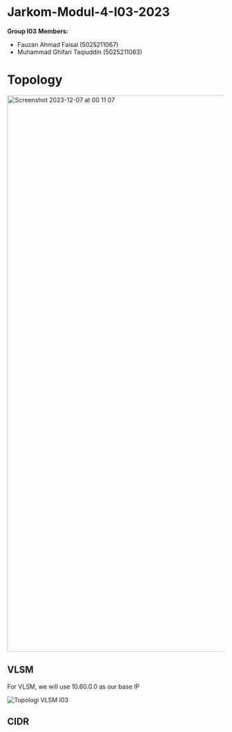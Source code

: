 # Jarkom-Modul-4-I03-2023

**Group I03** 
**Members:** 
- Fauzan Ahmad Faisal (5025211067)
- Muhammad Ghifari Taqiuddin (5025211063)

# Topology
<img width="1288" alt="Screenshot 2023-12-07 at 00 11 07" src="https://github.com/ghifarit53/Jarkom-Modul-4-I03-2023/assets/59758342/03f4f899-97b4-4d69-b4d7-01fde74a84aa">

## VLSM
For VLSM, we will use 10.60.0.0 as our base IP

![Topologi VLSM I03](https://github.com/ghifarit53/Jarkom-Modul-4-I03-2023/assets/59758342/94da0b94-2b0d-482a-902a-e666c1e3705e)

## CIDR